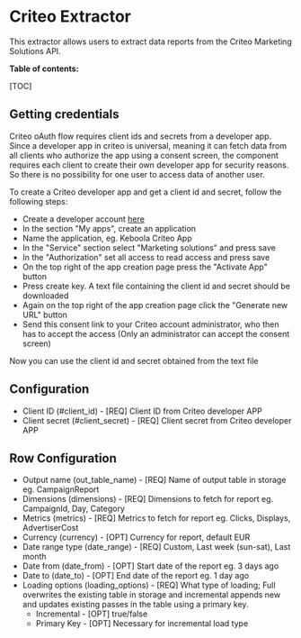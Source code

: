 # Criteo Extractor
This extractor allows users to extract data reports from the Criteo Marketing Solutions API.

**Table of contents:**

[TOC]

## Getting credentials

Criteo oAuth flow requires client ids and secrets from a developer app. Since a developer app in criteo is universal, meaning it
can fetch data from all clients who authorize the app using a consent screen, the component requires each client to create their own
developer app for security reasons. So there is no possibility for one user to access data of another user.

To create a Criteo developer app and get a client id and secret, follow the following steps:

 - Create a developer account [here](https://developers.criteo.com/)
 - In the section "My apps", create an application
 - Name the application, eg. Keboola Criteo App
 - In the "Service" section select "Marketing solutions" and press save
 - In the "Authorization" set all access to read access and press save
 - On the top right of the app creation page press the "Activate App" button
 - Press create key. A text file containing the client id and secret should be downloaded
 - Again on the top right of the app creation page click the "Generate new URL" button
 - Send this consent link to your Criteo account administrator, who then has to accept the access (Only an administrator can accept the consent screen)

Now you can use the client id and secret obtained from the text file


## Configuration
 - Client ID (#client_id) - [REQ] Client ID from Criteo developer APP
 - Client secret (#client_secret) - [REQ] Client secret from Criteo developer APP

## Row Configuration
 - Output name (out_table_name) - [REQ] Name of output table in storage eg. CampaignReport
 - Dimensions (dimensions) - [REQ] Dimensions to fetch for report eg. CampaignId, Day, Category
 - Metrics (metrics) - [REQ] Metrics to fetch for report eg. Clicks, Displays, AdvertiserCost
 - Currency (currency) - [OPT] Currency for report, default EUR
 - Date range type (date_range) - [REQ] Custom, Last week (sun-sat), Last month
 - Date from (date_from) - [OPT] Start date of the report eg. 3 days ago
 - Date to (date_to) - [OPT] End date of the report eg. 1 day ago
- Loading options (loading_options) - [REQ] What type of loading; Full overwrites the existing table in storage and incremental appends new and updates existing passes in the table using a primary key.
  - Incremental - [OPT] true/false
  - Primary Key - [OPT] Necessary for incremental load type
